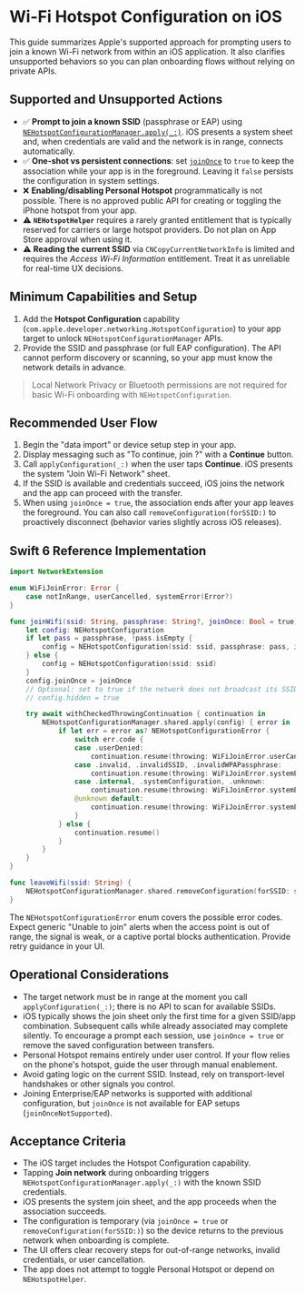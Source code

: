 # Wi-Fi Hotspot Configuration on iOS

This guide summarizes Apple's supported approach for prompting users to join a known Wi-Fi network from within an iOS application. It also clarifies unsupported behaviors so you can plan onboarding flows without relying on private APIs.

## Supported and Unsupported Actions

- ✅ **Prompt to join a known SSID** (passphrase or EAP) using [`NEHotspotConfigurationManager.apply(_:)`](https://developer.apple.com/documentation/networkextension/wi-fi-configuration?utm_source=chatgpt.com). iOS presents a system sheet and, when credentials are valid and the network is in range, connects automatically.
- ✅ **One-shot vs persistent connections**: set [`joinOnce`](https://developer.apple.com/documentation/networkextension/nehotspotconfiguration/joinonce?utm_source=chatgpt.com) to `true` to keep the association while your app is in the foreground. Leaving it `false` persists the configuration in system settings.
- ❌ **Enabling/disabling Personal Hotspot** programmatically is not possible. There is no approved public API for creating or toggling the iPhone hotspot from your app.
- ⚠️ **`NEHotspotHelper`** requires a rarely granted entitlement that is typically reserved for carriers or large hotspot providers. Do not plan on App Store approval when using it.
- ⚠️ **Reading the current SSID** via `CNCopyCurrentNetworkInfo` is limited and requires the *Access Wi-Fi Information* entitlement. Treat it as unreliable for real-time UX decisions.

## Minimum Capabilities and Setup

1. Add the **Hotspot Configuration** capability (`com.apple.developer.networking.HotspotConfiguration`) to your app target to unlock `NEHotspotConfigurationManager` APIs.
2. Provide the SSID and passphrase (or full EAP configuration). The API cannot perform discovery or scanning, so your app must know the network details in advance.

> Local Network Privacy or Bluetooth permissions are not required for basic Wi-Fi onboarding with `NEHotspotConfiguration`.

## Recommended User Flow

1. Begin the "data import" or device setup step in your app.
2. Display messaging such as "To continue, join **<Device Hotspot SSID>**?" with a **Continue** button.
3. Call `applyConfiguration(_:)` when the user taps **Continue**. iOS presents the system "Join Wi-Fi Network" sheet.
4. If the SSID is available and credentials succeed, iOS joins the network and the app can proceed with the transfer.
5. When using `joinOnce = true`, the association ends after your app leaves the foreground. You can also call `removeConfiguration(forSSID:)` to proactively disconnect (behavior varies slightly across iOS releases).

## Swift 6 Reference Implementation

```swift
import NetworkExtension

enum WiFiJoinError: Error {
    case notInRange, userCancelled, systemError(Error?)
}

func joinWifi(ssid: String, passphrase: String?, joinOnce: Bool = true) async throws {
    let config: NEHotspotConfiguration
    if let pass = passphrase, !pass.isEmpty {
        config = NEHotspotConfiguration(ssid: ssid, passphrase: pass, isWEP: false)
    } else {
        config = NEHotspotConfiguration(ssid: ssid)
    }
    config.joinOnce = joinOnce
    // Optional: set to true if the network does not broadcast its SSID
    // config.hidden = true

    try await withCheckedThrowingContinuation { continuation in
        NEHotspotConfigurationManager.shared.apply(config) { error in
            if let err = error as? NEHotspotConfigurationError {
                switch err.code {
                case .userDenied:
                    continuation.resume(throwing: WiFiJoinError.userCancelled)
                case .invalid, .invalidSSID, .invalidWPAPassphrase:
                    continuation.resume(throwing: WiFiJoinError.systemError(err))
                case .internal, .systemConfiguration, .unknown:
                    continuation.resume(throwing: WiFiJoinError.systemError(err))
                @unknown default:
                    continuation.resume(throwing: WiFiJoinError.systemError(err))
                }
            } else {
                continuation.resume()
            }
        }
    }
}

func leaveWifi(ssid: String) {
    NEHotspotConfigurationManager.shared.removeConfiguration(forSSID: ssid)
}
```

The `NEHotspotConfigurationError` enum covers the possible error codes. Expect generic "Unable to join" alerts when the access point is out of range, the signal is weak, or a captive portal blocks authentication. Provide retry guidance in your UI.

## Operational Considerations

- The target network must be in range at the moment you call `applyConfiguration(_:)`; there is no API to scan for available SSIDs.
- iOS typically shows the join sheet only the first time for a given SSID/app combination. Subsequent calls while already associated may complete silently. To encourage a prompt each session, use `joinOnce = true` or remove the saved configuration between transfers.
- Personal Hotspot remains entirely under user control. If your flow relies on the phone's hotspot, guide the user through manual enablement.
- Avoid gating logic on the current SSID. Instead, rely on transport-level handshakes or other signals you control.
- Joining Enterprise/EAP networks is supported with additional configuration, but `joinOnce` is not available for EAP setups (`joinOnceNotSupported`).

## Acceptance Criteria

- The iOS target includes the Hotspot Configuration capability.
- Tapping **Join network** during onboarding triggers `NEHotspotConfigurationManager.apply(_:)` with the known SSID credentials.
- iOS presents the system join sheet, and the app proceeds when the association succeeds.
- The configuration is temporary (via `joinOnce = true` or `removeConfiguration(forSSID:)`) so the device returns to the previous network when onboarding is complete.
- The UI offers clear recovery steps for out-of-range networks, invalid credentials, or user cancellation.
- The app does not attempt to toggle Personal Hotspot or depend on `NEHotspotHelper`.
